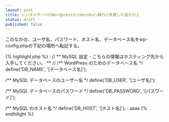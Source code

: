 ```yaml
---
lauout: post
title: レンタルサーバのWordpressからHerokuへ移行に失敗した話その２
status: draft
published: false
---
```

このなかの、ユーザ名、パスワード、ホスト名、データベース名をwp-config.phpの下記の場所へ転記する。

{% highlight php %}
 :
// ** MySQL 設定 - こちらの情報はホスティング先から入手してください。 ** //
/** WordPress のためのデータベース名 */
define('DB_NAME', '[データベース名]');

/** MySQL データベースのユーザー名 */
define('DB_USER', '[ユーザ名]');

/** MySQL データベースのパスワード */
define('DB_PASSWORD', '[パスワード]');

/** MySQL のホスト名 */
define('DB_HOST', '[ホスト名]');
 :
 aaaa
{% endhilight %}